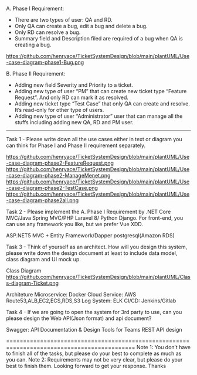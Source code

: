 A. Phase I Requirement:
- There are two types of user: QA and RD.
- Only QA can create a bug, edit a bug and delete a bug.
- Only RD can resolve a bug.
- Summary field and Description filed are required of a bug when QA is creating a bug.

https://github.com/henryace/TicketSystemDesign/blob/main/plantUML/Use-case-diagram-phase1-Bug.png

B. Phase II Requirement:
- Adding new field Severity and Priority to a ticket.
- Adding new type of user “PM” that can create new ticket type “Feature Request”. And only RD can mark it as resolved.
- Adding new ticket type “Test Case” that only QA can create and resolve. It’s read-only for other type of users.
- Adding new type of user “Administrator” user that can manage all the stuffs including adding new QA, RD and PM user.
---------------------------------------------------------------------------------------------------------------------------------------------------
Task 1 - Please write down all the use cases either in text or diagram you can think for Phase I and Phase II requirement separately.

https://github.com/henryace/TicketSystemDesign/blob/main/plantUML/Use-case-diagram-phase2-FeatureRequest.png
https://github.com/henryace/TicketSystemDesign/blob/main/plantUML/Use-case-diagram-phase2-ManageMenet.png
https://github.com/henryace/TicketSystemDesign/blob/main/plantUML/Use-case-diagram-phase2-TestCase.png
https://github.com/henryace/TicketSystemDesign/blob/main/plantUML/Use-case-diagram-phase2all.png

Task 2 - Please implement the A. Phase I Requirement by .NET Core MVC/Java Spring MVC/PHP Laravel 8/ Python Django. For front-end, you can use any framework you like, but we prefer Vue XDD.

ASP.NET5 MVC + Entity Framework/Dapper
postgresql(Amazon RDS)

Task 3 - Think of yourself as an architect. How will you design this system, please write down the design document at least to include data model, class diagram and UI mock up.

Class Diagram
https://github.com/henryace/TicketSystemDesign/blob/main/plantUML/Class-diagram-Ticket.png

Architeture
Microservice: Docker
Cloud Service: AWS Route53,ALB,EC2,ECS,RDS,S3 
Log System: ELK
CI/CD: Jenkins/Gitlab

Task 4 - If we are going to open the system for 3rd party to use, can you please design the Web API(Json format) and api document?

Swagger: API Documentation & Design Tools for Teams
REST API design

============================================================================================
Note 1: You don’t have to finish all of the tasks, but please do your best to complete as much as you can.
Note 2: Requirements may not be very clear, but please do your best to finish them.
Looking forward to get your response.
Thanks